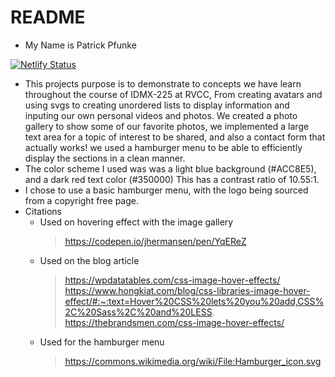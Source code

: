 # README
 - My Name is Patrick Pfunke

 [![Netlify Status](https://api.netlify.com/api/v1/badges/adda6043-0a6e-453f-8444-3b441a83ea4c/deploy-status)](https://app.netlify.com/sites/midterm-patrickpfunke/deploys)
 - This projects purpose is to demonstrate to concepts we have learn throughout the course of IDMX-225 at RVCC, From creating avatars and using svgs to creating unordered lists to display information and inputing our own personal videos and photos. We created a photo gallery to show some of our favorite photos, we implemented a large text area for a topic of interest to be shared, and also a contact form that actually works! we used a hamburger menu to be able to efficiently display the sections in a clean manner. 
 - The color scheme I used was was a light blue background (#ACC8E5), and a dark red text color (#350000) This has a contrast ratio of 10.55:1.
 - I chose to use a basic hamburger menu, with the logo being sourced from a copyright free page.
 - Citations
    - Used on hovering effect with the image gallery
        > https://codepen.io/jhermansen/pen/YqEReZ
    - Used on the blog article
        > https://wpdatatables.com/css-image-hover-effects/
        > https://www.hongkiat.com/blog/css-libraries-image-hover-effect/#:~:text=Hover%20CSS%20lets%20you%20add,CSS%2C%20Sass%2C%20and%20LESS.
        > https://thebrandsmen.com/css-image-hover-effects/
    - Used for the hamburger menu
        > https://commons.wikimedia.org/wiki/File:Hamburger_icon.svg
    